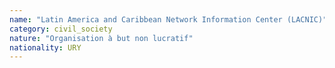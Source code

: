 ```yaml
---
name: "Latin America and Caribbean Network Information Center (LACNIC)"
category: civil_society
nature: "Organisation à but non lucratif"
nationality: URY
---
```

    